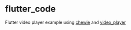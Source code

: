 # flutter_code
Flutter video player example using [chewie](https://pub.dev/packages/chewie) and [video_player](https://pub.dev/packages/video_player)
